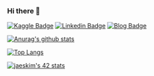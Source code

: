 ### Hi there 👋
[![Kaggle Badge](https://img.shields.io/badge/Kaggle--9cf?logo=kaggle)](https://www.kaggle.com/chichoon)
[![Linkedin Badge](https://img.shields.io/badge/Linkedin--912020?logo=linkedin)](https://www.linkedin.com/in/ji-yoon-choi-252920201/)
[![Blog Badge](https://img.shields.io/badge/PersonalBlog--8AA7AB)](https://chichoon.tistory.com/)  

[![Anurag's github stats](https://github-readme-stats.vercel.app/api?username=chichoon&show_icons=true&theme=prussian)](https://github.com/anuraghazra/github-readme-stats)

[![Top Langs](https://github-readme-stats.vercel.app/api/top-langs/?username=chichoon&layout=compact&exclude_repo=study&langs_count=10)](https://github.com/anuraghazra/github-readme-stats)

[![jaeskim's 42 stats](https://badge42.herokuapp.com/api/stats/jiychoi?privacyEmail=true)](https://github.com/JaeSeoKim/badge42)


<!--
**chichoon/chichoon** is a ✨ _special_ ✨ repository because its `README.md` (this file) appears on your GitHub profile.

Here are some ideas to get you started:

- 🔭 I’m currently working on ...
- 🌱 I’m currently learning ...
- 👯 I’m looking to collaborate on ...
- 🤔 I’m looking for help with ...
- 💬 Ask me about ...
- 📫 How to reach me: ...
- 😄 Pronouns: ...
- ⚡ Fun fact: ...
-->
